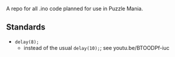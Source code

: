 A repo for all .ino code planned for use in Puzzle Mania.

## Standards
* `delay(8);`
    * instead of the usual `delay(10);`; see youtu.be/BTOODPf-iuc